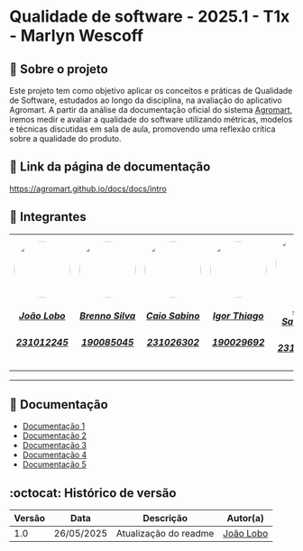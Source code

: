 # Qualidade de software - 2025.1 - T1x - Marlyn Wescoff

## :scroll: Sobre o projeto

Este projeto tem como objetivo aplicar os conceitos e práticas de Qualidade de Software, estudados ao longo da disciplina, na avaliação do aplicativo Agromart. A partir da análise da documentação oficial do sistema [Agromart](https://agromart.github.io/docs/), iremos medir e avaliar a qualidade do software utilizando métricas, modelos e técnicas discutidas em sala de aula, promovendo uma reflexão crítica sobre a qualidade do produto.

## :paperclip: Link da página de documentação
https://agromart.github.io/docs/docs/intro

## :star2: Integrantes

<center>
<table style="margin-left: auto; margin-right: auto;">
    <tr>
        <td align="center">
            <a href="https://github.com/joaolobo10">
                <img style="border-radius: 50%; width: 100px; height: 100px" src="https://github.com/joaolobo10.png" />
                <h5 class="text-center">João Lobo</h5>
                <h5 class="text-center">231012245</h5>
            </a>
        </td>
        <td align="center">
            <a href="https://github.com/Brenno-Silva01">
                <img style="border-radius: 50%; width: 100px; height: 100px" src="https://github.com/Brenno-Silva01.png" />
                <h5 class="text-center">Brenno Silva</h5>
                <h5 class="text-center">190085045</h5>
            </a>
        </td>
        <td align="center">
            <a href="https://github.com/caiomsabino">
                <img style="border-radius: 50%; width: 100px; height: 100px" src="https://github.com/caiomsabino.png" />
                <h5 class="text-center">Caio Sabino</h5>
                <h5 class="text-center">231026302</h5>
            </a>
        </td>
        <td align="center">
            <a href="https://github.com/Igor-Thiago">
                <img style="border-radius: 50%; width: 100px; height: 100px" src="https://github.com/Igor-Thiago.png" />
                <h5 class="text-center">Igor Thiago</h5>
                <h5 class="text-center">190029692</h5>
            </a>
        </td>
        <td align="center">
            <a href="https://github.com/JoaoSapiencia">
                <img style="border-radius: 50%; width: 100px; height: 100px" src="https://github.com/JoaoSapiencia.png" />
                <h5 class="text-center">João Sapiencia</h5>
                <h5 class="text-center">231026400</h5>
            </a>
        </td>
        <td align="center">
            <a href="https://github.com/rodrigogontijoo">
                <img style="border-radius: 50%; width: 100px; height: 100px" src="https://github.com/rodrigogontijoo.png" />
                <h5 class="text-center">Rodrigo Gontijo</h5>
                <h5 class="text-center">190116498</h5>
            </a>
        </td>
    </tr>
</table>
</center>

<hr/>

## :bookmark_tabs: Documentação 

- [Documentação 1](linkDocumentacao1)
- [Documentação 2](linkDocumentacao2)
- [Documentação 3](linkDocumentacao3)
- [Documentação 4](linkDocumentacao4)
- [Documentação 5](linkDocumentacao5)

## :octocat: Histórico de versão 

| Versão | Data | Descrição | Autor(a) |
|--------|------|----------|----------|
| 1.0    | 26/05/2025 | Atualização do readme | [João Lobo](https://github.com/joaolobo10)|
